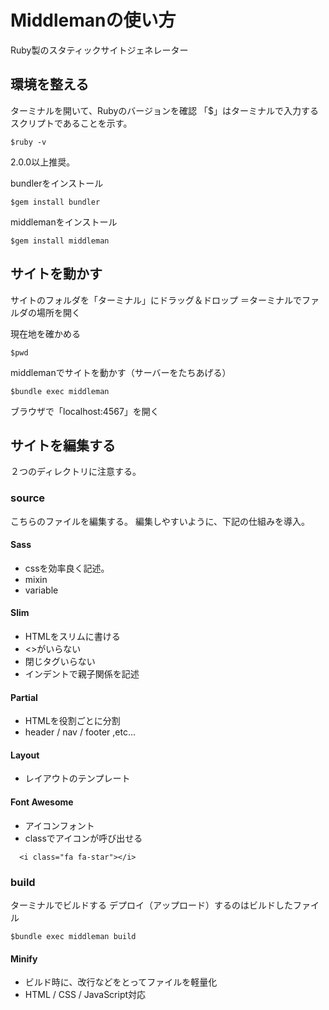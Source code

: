 # Middlemanの使い方
Ruby製のスタティックサイトジェネレーター

## 環境を整える
ターミナルを開いて、Rubyのバージョンを確認
「$」はターミナルで入力するスクリプトであることを示す。

```
$ruby -v
```


2.0.0以上推奨。



bundlerをインストール

```
$gem install bundler
```

middlemanをインストール

```
$gem install middleman
```



## サイトを動かす


サイトのフォルダを「ターミナル」にドラッグ＆ドロップ
＝ターミナルでファルダの場所を開く

現在地を確かめる

```
$pwd
```

middlemanでサイトを動かす（サーバーをたちあげる）

```
$bundle exec middleman
```

ブラウザで「localhost:4567」を開く

## サイトを編集する
２つのディレクトリに注意する。

### source
こちらのファイルを編集する。
編集しやすいように、下記の仕組みを導入。

#### Sass
* cssを効率良く記述。
* mixin
* variable

#### Slim
* HTMLをスリムに書ける
* <>がいらない
* 閉じタグいらない
* インデントで親子関係を記述

#### Partial
* HTMLを役割ごとに分割
* header / nav / footer ,etc...

#### Layout
* レイアウトのテンプレート

#### Font Awesome
* アイコンフォント
* classでアイコンが呼び出せる

```
  <i class="fa fa-star"></i>
```

### build
ターミナルでビルドする
デプロイ（アップロード）するのはビルドしたファイル

```
$bundle exec middleman build
```

#### Minify
* ビルド時に、改行などをとってファイルを軽量化
* HTML / CSS / JavaScript対応





